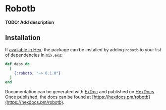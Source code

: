 # Robotb

**TODO: Add description**

## Installation

If [available in Hex](https://hex.pm/docs/publish), the package can be installed
by adding `robotb` to your list of dependencies in `mix.exs`:

```elixir
def deps do
  [
    {:robotb, "~> 0.1.0"}
  ]
end
```

Documentation can be generated with [ExDoc](https://github.com/elixir-lang/ex_doc)
and published on [HexDocs](https://hexdocs.pm). Once published, the docs can
be found at [https://hexdocs.pm/robotb](https://hexdocs.pm/robotb).

